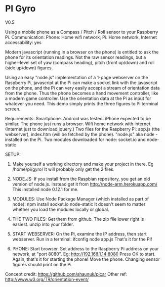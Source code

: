 # PI Gyro
V0.5

Using a mobile phone as a Compass / Pitch / Roll sensor to your Raspberry Pi.
Communication: Phone: Home wifi network,   Pi: Home network,    Internet accessability: yes

Modern javascript (running in a browser on the phone) is entitled to ask the
phone for its orientation readings. Not the raw sensor readings, but a higher-level
set of yaw (compass heading), pitch (front up/down) and roll (side up/down) figures.

Using an easy "node.js" implementation of a 1-page webserver on the Raspberry Pi,
javascript at the Pi can make a socket link with the javascript on the phone,
and the Pi can very easily accept a stream of orientation data from the phone.
Thus the phone becomes a hand movement controller, like a modern game controller.
Use the orientation data at the Pi as input for whatever you need.
This demo simply prints the three figures to Pi terminal screen.

Requirements:
Smartphone. Android was tested. iPhone expected to be similar. The phone just runs a browser.
Wifi home network with internet. (Internet just to download jquery.)
Two files for the Raspberry Pi:   app.js (the webserver), index.htm (will be fetched by the phone).
"node.js" aka node - installed on the Pi.
Two modules downloaded for node:  socket.io  and  node-static

SETUP:

1. Make yourself a working directory and make your project in there.  Eg /home/pi/gyro/
It will probably only get the 2 files.

2. NODE.JS:  If you install from the Raspbian repository, you get an old version of node.js. Instead get it from
       http://node-arm.herokuapp.com/
This installed node 0.12.1 for me.

3. MODULES:  Use Node Package Manager (which installed as part of node):
       npm install socket.io node-static
It doesn't seem to matter whether you load the modules locally or global.

4. THE TWO FILES:  Get them from github. The zip file lower right is easiest. unzip into your folder.

5. START WEBSERVER:  On the Pi, examine the IP address, then start webserver. Run in a terminal:
       ifconfig
       node app.js
That's it for the PI!

6. PHONE: Start browser. Set address to the Raspberry Pi address on your network, at "port 8080". Eg:
       http://192.168.1.14:8080
Press OK to start.
Again, that's it for starting the phone!
Move the phone. Changing sensor figures should print on the Pi.



Concept credit:
        https://github.com/shaunuk/picar
Other ref:
        http://www.w3.org/TR/orientation-event/
